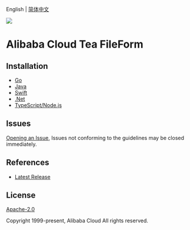 English | [简体中文](README-CN.md)

![](https://aliyunsdk-pages.alicdn.com/icons/AlibabaCloud.svg)

# Alibaba Cloud Tea FileForm

## Installation

- [Go](./golang/README.md)
- [Java](./java/README.md)
- [Swift](./swift/README.md)
- [.Net](./csharp/README.md)
- [TypeScript/Node.js](./ts/README.md)

## Issues

[Opening an Issue](https://github.com/aliyun/tea-fileform/issues/new), Issues not conforming to the guidelines may be closed immediately.

## References

- [Latest Release](https://github.com/aliyun/tea-fileform)

## License

[Apache-2.0](http://www.apache.org/licenses/LICENSE-2.0)

Copyright 1999-present, Alibaba Cloud All rights reserved.
